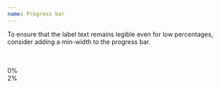 ```yaml
---
name: Progress bar
---
```

<!-- Progress bar-->

To ensure that the label text remains legible even for low percentages, consider adding a <span class="code">min-width</span> to the progress bar.

</br>
</br>

<div class="progress">
  <div class="progress-bar" role="progressbar" aria-valuenow="0" aria-valuemin="0" aria-valuemax="100" style="min-width: 2em;">
    0%
  </div>
</div>
<div class="progress">
  <div class="progress-bar" role="progressbar" aria-valuenow="2" aria-valuemin="0" aria-valuemax="100" style="min-width: 2em; width: 2%;">
    2%
  </div>
</div>
<!-- / Progress bar-->